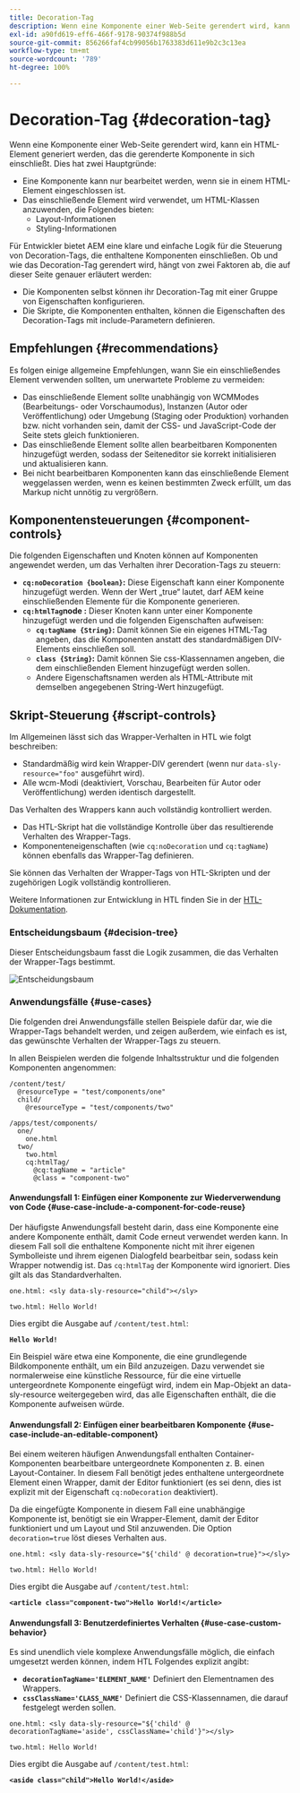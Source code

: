 ```yaml
---
title: Decoration-Tag
description: Wenn eine Komponente einer Web-Seite gerendert wird, kann ein HTML-Element generiert werden, das die gerenderte Komponente in sich einschließt. Für Entwickler bietet AEM eine klare und einfache Logik für die Steuerung von Decoration-Tags, die enthaltene Komponenten einschließen.
exl-id: a90fd619-eff6-466f-9178-90374f988b5d
source-git-commit: 856266faf4cb99056b1763383d611e9b2c3c13ea
workflow-type: tm+mt
source-wordcount: '789'
ht-degree: 100%

---
```


# Decoration-Tag {#decoration-tag}

Wenn eine Komponente einer Web-Seite gerendert wird, kann ein HTML-Element generiert werden, das die gerenderte Komponente in sich einschließt. Dies hat zwei Hauptgründe:

* Eine Komponente kann nur bearbeitet werden, wenn sie in einem HTML-Element eingeschlossen ist.
* Das einschließende Element wird verwendet, um HTML-Klassen anzuwenden, die Folgendes bieten:
   * Layout-Informationen
   * Styling-Informationen

Für Entwickler bietet AEM eine klare und einfache Logik für die Steuerung von Decoration-Tags, die enthaltene Komponenten einschließen. Ob und wie das Decoration-Tag gerendert wird, hängt von zwei Faktoren ab, die auf dieser Seite genauer erläutert werden:

* Die Komponenten selbst können ihr Decoration-Tag mit einer Gruppe von Eigenschaften konfigurieren.
* Die Skripte, die Komponenten enthalten, können die Eigenschaften des Decoration-Tags mit include-Parametern definieren.

## Empfehlungen {#recommendations}

Es folgen einige allgemeine Empfehlungen, wann Sie ein einschließendes Element verwenden sollten, um unerwartete Probleme zu vermeiden:

* Das einschließende Element sollte unabhängig von WCMModes (Bearbeitungs- oder Vorschaumodus), Instanzen (Autor oder Veröffentlichung) oder Umgebung (Staging oder Produktion) vorhanden bzw. nicht vorhanden sein, damit der CSS- und JavaScript-Code der Seite stets gleich funktionieren.
* Das einschließende Element sollte allen bearbeitbaren Komponenten hinzugefügt werden, sodass der Seiteneditor sie korrekt initialisieren und aktualisieren kann.
* Bei nicht bearbeitbaren Komponenten kann das einschließende Element weggelassen werden, wenn es keinen bestimmten Zweck erfüllt, um das Markup nicht unnötig zu vergrößern.

## Komponentensteuerungen {#component-controls}

Die folgenden Eigenschaften und Knoten können auf Komponenten angewendet werden, um das Verhalten ihrer Decoration-Tags zu steuern:

* **`cq:noDecoration {boolean}`:** Diese Eigenschaft kann einer Komponente hinzugefügt werden. Wenn der Wert „true“ lautet, darf AEM keine einschließenden Elemente für die Komponente generieren.
* **`cq:htmlTag`node :** Dieser Knoten kann unter einer Komponente hinzugefügt werden und die folgenden Eigenschaften aufweisen:
   * **`cq:tagName {String}`:** Damit können Sie ein eigenes HTML-Tag angeben, das die Komponenten anstatt des standardmäßigen DIV-Elements einschließen soll.
   * **`class {String}`:** Damit können Sie css-Klassennamen angeben, die dem einschließenden Element hinzugefügt werden sollen.
   * Andere Eigenschaftsnamen werden als HTML-Attribute mit demselben angegebenen String-Wert hinzugefügt.

## Skript-Steuerung {#script-controls}

Im Allgemeinen lässt sich das Wrapper-Verhalten in HTL wie folgt beschreiben:

* Standardmäßig wird kein Wrapper-DIV gerendert (wenn nur `data-sly-resource="foo"` ausgeführt wird).
* Alle wcm-Modi (deaktiviert, Vorschau, Bearbeiten für Autor oder Veröffentlichung) werden identisch dargestellt.

Das Verhalten des Wrappers kann auch vollständig kontrolliert werden.

* Das HTL-Skript hat die vollständige Kontrolle über das resultierende Verhalten des Wrapper-Tags.
* Komponenteneigenschaften (wie `cq:noDecoration` und `cq:tagName`) können ebenfalls das Wrapper-Tag definieren.

Sie können das Verhalten der Wrapper-Tags von HTL-Skripten und der zugehörigen Logik vollständig kontrollieren.

Weitere Informationen zur Entwicklung in HTL finden Sie in der [HTL-Dokumentation](https://experienceleague.adobe.com/docs/experience-manager-htl/using/overview.html?lang=de).

### Entscheidungsbaum {#decision-tree}

Dieser Entscheidungsbaum fasst die Logik zusammen, die das Verhalten der Wrapper-Tags bestimmt.

![Entscheidungsbaum](assets/decoration-tag-decision-tree.png)

### Anwendungsfälle {#use-cases}

Die folgenden drei Anwendungsfälle stellen Beispiele dafür dar, wie die Wrapper-Tags behandelt werden, und zeigen außerdem, wie einfach es ist, das gewünschte Verhalten der Wrapper-Tags zu steuern.

In allen Beispielen werden die folgende Inhaltsstruktur und die folgenden Komponenten angenommen:

```
/content/test/
  @resourceType = "test/components/one"
  child/
    @resourceType = "test/components/two"
```

```
/apps/test/components/
  one/
    one.html
  two/
    two.html
    cq:htmlTag/
      @cq:tagName = "article"
      @class = "component-two"
```

#### Anwendungsfall 1: Einfügen einer Komponente zur Wiederverwendung von Code {#use-case-include-a-component-for-code-reuse}

Der häufigste Anwendungsfall besteht darin, dass eine Komponente eine andere Komponente enthält, damit Code erneut verwendet werden kann. In diesem Fall soll die enthaltene Komponente nicht mit ihrer eigenen Symbolleiste und ihrem eigenen Dialogfeld bearbeitbar sein, sodass kein Wrapper notwendig ist. Das `cq:htmlTag` der Komponente wird ignoriert. Dies gilt als das Standardverhalten.

`one.html: <sly data-sly-resource="child"></sly>`

`two.html: Hello World!`

Dies ergibt die Ausgabe auf `/content/test.html`:

**`Hello World!`**

Ein Beispiel wäre etwa eine Komponente, die eine grundlegende Bildkomponente enthält, um ein Bild anzuzeigen. Dazu verwendet sie normalerweise eine künstliche Ressource, für die eine virtuelle untergeordnete Komponente eingefügt wird, indem ein Map-Objekt an data-sly-resource weitergegeben wird, das alle Eigenschaften enthält, die die Komponente aufweisen würde.

#### Anwendungsfall 2: Einfügen einer bearbeitbaren Komponente {#use-case-include-an-editable-component}

Bei einem weiteren häufigen Anwendungsfall enthalten Container-Komponenten bearbeitbare untergeordnete Komponenten z. B. einen Layout-Container. In diesem Fall benötigt jedes enthaltene untergeordnete Element einen Wrapper, damit der Editor funktioniert (es sei denn, dies ist explizit mit der Eigenschaft `cq:noDecoration` deaktiviert).

Da die eingefügte Komponente in diesem Fall eine unabhängige Komponente ist, benötigt sie ein Wrapper-Element, damit der Editor funktioniert und um Layout und Stil anzuwenden. Die Option `decoration=true` löst dieses Verhalten aus.

`one.html: <sly data-sly-resource="${'child' @ decoration=true}"></sly>`

`two.html: Hello World!`

Dies ergibt die Ausgabe auf `/content/test.html`:

**`<article class="component-two">Hello World!</article>`**

#### Anwendungsfall 3: Benutzerdefiniertes Verhalten {#use-case-custom-behavior}

Es sind unendlich viele komplexe Anwendungsfälle möglich, die einfach umgesetzt werden können, indem HTL Folgendes explizit angibt:

* **`decorationTagName='ELEMENT_NAME'`** Definiert den Elementnamen des Wrappers.
* **`cssClassName='CLASS_NAME'`** Definiert die CSS-Klassennamen, die darauf festgelegt werden sollen.

`one.html: <sly data-sly-resource="${'child' @ decorationTagName='aside', cssClassName='child'}"></sly>`

`two.html: Hello World!`

Dies ergibt die Ausgabe auf `/content/test.html`:

**`<aside class="child">Hello World!</aside>`**
